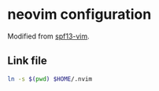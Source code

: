 neovim configuration
====================

Modified from [spf13-vim](https://github.com/spf13/spf13-vim).

## Link file

```bash
ln -s $(pwd) $HOME/.nvim
```
